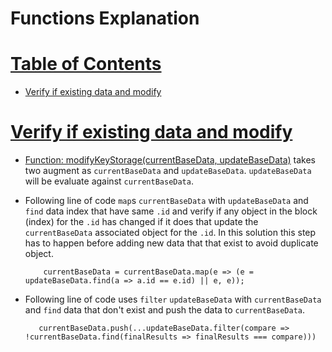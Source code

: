 # Functions Explanation
# [Table of Contents](#table-of-contents)
  * [Verify if existing data and modify](#verify-if-existing-data-and-modify)
  <!-- * [How would you verify prime number inside an array](#how-would-you-verify-prime-number-inside-an-array)
  * [How could you find all prime factors of a verify number](#how-could-you-find-all-prime-factors-of-a-verify-number) -->
  
  
# [Verify if existing data and modify](#table-of-contents)
* [Function: modifyKeyStorage(currentBaseData, updateBaseData)](/medium/keyValue/keyValueStorage.js) 
   takes two augment as `currentBaseData` and `updateBaseData`. `updateBaseData` will be evaluate against `currentBaseData`.
- Following line of code `map`s `currentBaseData` with `updateBaseData` and `find` data index that have same `.id` and verify if any object in the block (index) for the `.id` has changed if it does that update the `currentBaseData` associated object for the `.id`. In this solution this step has to happen before adding new data that that exist to avoid duplicate object.
 
  ```
      currentBaseData = currentBaseData.map(e => (e = updateBaseData.find(a => a.id == e.id) || e, e));
  ```
- Following line of code uses `filter` `updateBaseData` with `currentBaseData` and `find` data that don't exist and push the data to `currentBaseData`.

  ```
     currentBaseData.push(...updateBaseData.filter(compare => !currentBaseData.find(finalResults => finalResults === compare)))
   
  ```
  


